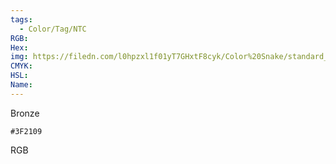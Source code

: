 ```yaml
---
tags:
  - Color/Tag/NTC
RGB:
Hex:
img: https://filedn.com/l0hpzxl1f01yT7GHxtF8cyk/Color%20Snake/standard_csv_to_svg//3F2109.svg
CMYK:
HSL:
Name:
---
```

Bronze
```palette
#3F2109
```
RGB
